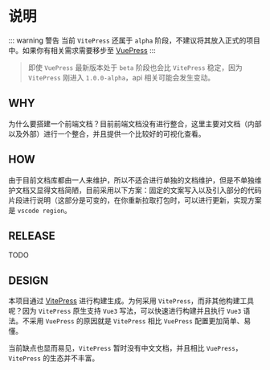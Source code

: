 # 说明

::: warning 警告
当前 `VitePress` 还属于 `alpha` 阶段，不建议将其放入正式的项目中。如果你有相关需求需要移步至 [VuePress](https://v2.vuepress.vuejs.org/zh/)
:::
> 即使 `VuePress` 最新版本处于 `beta` 阶段也会比 `VitePress` 稳定，因为 `VitePress` 刚进入 `1.0.0-alpha`，api 相关可能会发生变动。

## WHY

为什么要搭建一个前端文档？目前前端文档没有进行整合，这里主要对文档（内部以及外部）进行一个整合，并且提供一个比较好的可视化查看。

## HOW

由于目前文档库都由一人来维护，所以不适合进行单独的文档维护，但是不单独维护文档又显得文档简陋，目前采用以下方案：固定的文案写入以及引入部分的代码片段进行说明（这部分是可变的，在你重新拉取打包时，可以进行更新，实现方案是 `vscode region`。

## RELEASE

TODO

## DESIGN

本项目通过 [VitePress](https://vitepress.vuejs.org/) 进行构建生成。为何采用 `VitePress`，而非其他构建工具呢？因为 `VitePress` 原生支持 `Vue3` 写法，可以快速进行构建并且执行 `Vue3` 语法。不采用 `VuePress` 的原因就是 `VitePress` 相比 `VuePress` 配置更加简单、易懂。

当前缺点也显而易见，`VitePress` 暂时没有中文文档，并且相比 `VuePress`，`VitePress` 的生态并不丰富。